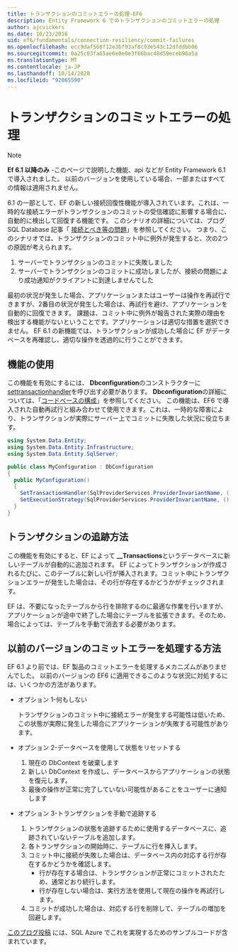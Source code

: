 ```yaml
---
title: トランザクションのコミットエラーの処理-EF6
description: Entity Framework 6 でのトランザクションのコミットエラーの処理
author: ajcvickers
ms.date: 10/23/2016
uid: ef6/fundamentals/connection-resiliency/commit-failures
ms.openlocfilehash: ecc9daf568f12e3bf93af8c93e543c12dfddbb06
ms.sourcegitcommit: 0a25c03fa65ae6e0e0e3f66bac48d59eceb96a5a
ms.translationtype: MT
ms.contentlocale: ja-JP
ms.lasthandoff: 10/14/2020
ms.locfileid: "92065590"
---
```

# <a name="handling-transaction-commit-failures"></a>トランザクションのコミットエラーの処理

> [!NOTE]
> **Ef 6.1 以降のみ** -このページで説明した機能、api などが Entity Framework 6.1 で導入されました。 以前のバージョンを使用している場合、一部またはすべての情報は適用されません。  

6.1 の一部として、EF の新しい接続回復性機能が導入されています。これは、一時的な接続エラーがトランザクションのコミットの受信確認に影響する場合に、自動的に検出して回復する機能です。 このシナリオの詳細については、ブログ SQL Database 記事「 [接続とべき等の問題](/archive/blogs/adonet/sql-database-connectivity-and-the-idempotency-issue)」を参照してください。  つまり、このシナリオでは、トランザクションのコミット中に例外が発生すると、次の2つの原因が考えられます。  

1. サーバーでトランザクションのコミットに失敗しました
2. サーバーでトランザクションのコミットに成功しましたが、接続の問題により成功通知がクライアントに到達しませんでした  

最初の状況が発生した場合、アプリケーションまたはユーザーは操作を再試行できますが、2番目の状況が発生した場合は、再試行を避け、アプリケーションを自動的に回復できます。 課題は、コミット中に例外が報告された実際の理由を検出する機能がないということです。アプリケーションは適切な措置を選択できません。 EF 6.1 の新機能では、トランザクションが成功した場合に EF がデータベースを再確認し、適切な操作を透過的に行うことができます。  

## <a name="using-the-feature"></a>機能の使用  

この機能を有効にするには、 **Dbconfiguration**のコンストラクターに[settransactionhandler](https://msdn.microsoft.com/library/system.data.entity.dbconfiguration.setdefaulttransactionhandler.aspx)を呼び出す必要があります。 **Dbconfiguration**の詳細については、「[コードベースの構成](xref:ef6/fundamentals/configuring/code-based)」を参照してください。 この機能は、EF6 で導入された自動再試行と組み合わせて使用できます。これは、一時的な障害により、トランザクションが実際にサーバー上でコミットに失敗した状況に役立ちます。  

``` csharp
using System.Data.Entity;
using System.Data.Entity.Infrastructure;
using System.Data.Entity.SqlServer;

public class MyConfiguration : DbConfiguration  
{
  public MyConfiguration()  
  {  
    SetTransactionHandler(SqlProviderServices.ProviderInvariantName, () => new CommitFailureHandler());  
    SetExecutionStrategy(SqlProviderServices.ProviderInvariantName, () => new SqlAzureExecutionStrategy());  
  }  
}
```  

## <a name="how-transactions-are-tracked"></a>トランザクションの追跡方法  

この機能を有効にすると、EF によって **__Transactions**というデータベースに新しいテーブルが自動的に追加されます。 EF によってトランザクションが作成されるたびに、このテーブルに新しい行が挿入されます。コミット中にトランザクションエラーが発生した場合は、その行が存在するかどうかがチェックされます。  

EF は、不要になったテーブルから行を排除するのに最適な作業を行いますが、アプリケーションが途中で終了した場合にテーブルを拡張できます。そのため、場合によっては、テーブルを手動で消去する必要があります。  

## <a name="how-to-handle-commit-failures-with-previous-versions"></a>以前のバージョンのコミットエラーを処理する方法

EF 6.1 より前では、EF 製品のコミットエラーを処理するメカニズムがありませんでした。 以前のバージョンの EF6 に適用できるこのような状況に対処するには、いくつかの方法があります。  

* オプション 1-何もしない  

  トランザクションのコミット中に接続エラーが発生する可能性は低いため、この状態が実際に発生した場合にアプリケーションが失敗する可能性があります。  

* オプション 2-データベースを使用して状態をリセットする  

  1. 現在の DbContext を破棄します  
  2. 新しい DbContext を作成し、データベースからアプリケーションの状態を復元します。  
  3. 最後の操作が正常に完了していない可能性があることをユーザーに通知します  

* オプション 3-トランザクションを手動で追跡する  

  1. トランザクションの状態を追跡するために使用するデータベースに、追跡されていないテーブルを追加します。  
  2. 各トランザクションの開始時に、テーブルに行を挿入します。  
  3. コミット中に接続が失敗した場合は、データベース内の対応する行が存在するかどうかを確認します。  
     * 行が存在する場合は、トランザクションが正常にコミットされたため、通常どおり続行します。  
     * 行が存在しない場合は、実行方法を使用して現在の操作を再試行します。  
  4. コミットが成功した場合は、対応する行を削除して、テーブルの増加を回避します。  

[このブログ投稿](/archive/blogs/adonet/sql-database-connectivity-and-the-idempotency-issue) には、SQL Azure でこれを実現するためのサンプルコードが含まれています。  

